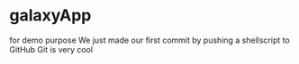 # galaxyApp
for demo purpose
We just made our first commit by pushing a shellscript to GitHub
Git is very cool
